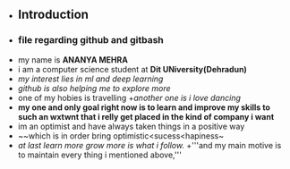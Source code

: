 + ## Introduction
 + ### file regarding github and gitbash
+ my name is **ANANYA MEHRA**
+ i am a computer science student at **Dit UNiversity(Dehradun)**
+ _my interest lies in ml and deep learning_ 
+ _github is also helping me to explore more_ 
+ one of my hobies is travelling
+_another one is i love dancing_
+ **my one and only goal right now is to learn and improve my skills to such an wxtwnt that i relly get placed in the kind of company i want**
+ im an optimist and have always taken things in a positive way 
+ ~~which is in order bring optimistic<sucess<hapiness~
+ _at last learn more grow more is what i follow._
+'''and my main motive is to maintain every thing i mentioned above,'''
